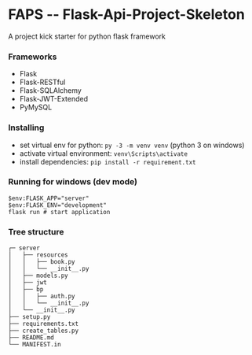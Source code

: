 # FAPS -- Flask-Api-Project-Skeleton
A project kick starter for python flask framework

### Frameworks
* Flask
* Flask-RESTful
* Flask-SQLAlchemy
* Flask-JWT-Extended
* PyMySQL

### Installing
* set virtual env for python: `py -3 -m venv venv` (python 3 on windows)
* activate virtual environment: `venv\Scripts\activate`
* install dependencies: `pip install -r requirement.txt`

### Running for windows (dev mode)
```shell
$env:FLASK_APP="server"
$env:FLASK_ENV="development"
flask run # start application
```

### Tree structure
```
┌─ server
│   ├── resources
│   │   ├── book.py
│   │   └── __init__.py
│   ├── models.py
│   ├── jwt
│   ├── bp
│   │   ├── auth.py
│   │   └── __init__.py
│   └── __init__.py
├── setup.py
├── requirements.txt
├── create_tables.py
├── README.md
└── MANIFEST.in
```